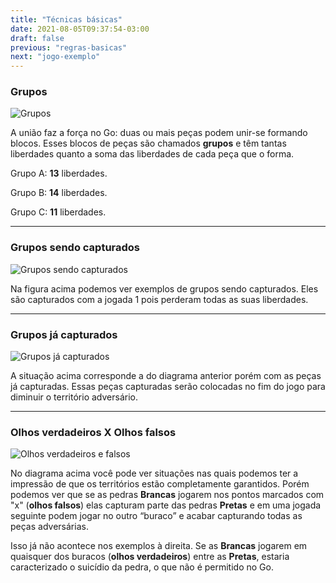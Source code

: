 ```yaml
---
title: "Técnicas básicas"
date: 2021-08-05T09:37:54-03:00
draft: false
previous: "regras-basicas"
next: "jogo-exemplo"
---
```


### Grupos

![Grupos](/img/tecnicas1.gif)


A união faz a força no Go: duas ou mais peças podem unir-se formando blocos. Esses blocos de peças são chamados **grupos** e têm tantas liberdades quanto a soma das liberdades de cada peça que o forma.

Grupo A: **13** liberdades.

Grupo B: **14** liberdades.

Grupo C: **11** liberdades.

---

### Grupos sendo capturados

![Grupos sendo capturados](/img/tecnicas2.gif)

Na figura acima podemos ver exemplos de grupos sendo capturados. Eles são capturados com a jogada 1 pois perderam todas as suas liberdades.

---
### Grupos já capturados

![Grupos já capturados](/img/tecnicas3.gif)

A situação acima corresponde a do diagrama anterior porém com as peças já capturadas. Essas peças capturadas serão colocadas no fim do jogo para diminuir o território adversário.

---
### Olhos verdadeiros X Olhos falsos

![Olhos verdadeiros e falsos](/img/tecnicas4.gif)

No diagrama acima você pode ver situações nas quais podemos ter a impressão de que os territórios estão completamente garantidos. Porém podemos ver que se as pedras **Brancas** jogarem nos pontos marcados com "x" (**olhos falsos**) elas capturam parte das pedras **Pretas** e em uma jogada seguinte podem jogar no outro “buraco” e acabar capturando todas as peças adversárias.

Isso já não acontece nos exemplos à direita. Se as **Brancas** jogarem em quaisquer dos buracos (**olhos verdadeiros**) entre as **Pretas**, estaria caracterizado o suicídio da pedra, o que não é permitido no Go.

